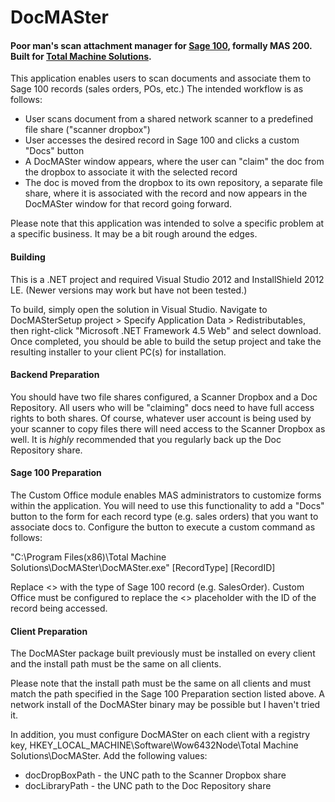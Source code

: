 # DocMASter
#### Poor man's scan attachment manager for [Sage 100](http://www.sage.com/us/erp/sage-100), formally MAS 200. Built for [Total Machine Solutions](http://totalmachinesolutions.com).
This application enables users to scan documents and associate them to Sage 100 records (sales orders, POs, etc.) The intended workflow is as follows:

* User scans document from a shared network scanner to a predefined file share ("scanner dropbox")
* User accesses the desired record in Sage 100 and clicks a custom "Docs" button
* A DocMASter window appears, where the user can "claim" the doc from the dropbox to associate it with the selected record
* The doc is moved from the dropbox to its own repository, a separate file share, where it is associated with the record and now appears in the DocMASter window for that record going forward.

Please note that this application was intended to solve a specific problem at a specific business. It may be a bit rough around the edges.

#### Building
This is a .NET project and required Visual Studio 2012 and InstallShield 2012 LE. (Newer versions may work but have not been tested.)

To build, simply open the solution in Visual Studio. Navigate to DocMASterSetup project > Specify Application Data > Redistributables, then right-click "Microsoft .NET Framework 4.5 Web" and select download. Once completed, you should be able to build the setup project and take the resulting installer to your client PC(s) for installation.

#### Backend Preparation
You should have two file shares configured, a Scanner Dropbox and a Doc Repository. All users who will be "claiming" docs need to have full access rights to both shares. Of course, whatever user account is being used by your scanner to copy files there will need access to the Scanner Dropbox as well. It is *highly* recommended that you regularly back up the Doc Repository share.

#### Sage 100 Preparation
The Custom Office module enables MAS administrators to customize forms within the application. You will need to use this functionality to add a "Docs" button to the form for each record type (e.g. sales orders) that you want to associate docs to. Configure the button to execute a custom command as follows:

"C:\Program Files(x86)\Total Machine Solutions\DocMASter\DocMASter.exe" [RecordType] [RecordID]

Replace <<RecordType>> with the type of Sage 100 record (e.g. SalesOrder). Custom Office must be configured to replace the <<RecordID>> placeholder with the ID of the record being accessed.

#### Client Preparation
The DocMASter package built previously must be installed on every client and the install path must be the same on all clients.

Please note that the install path must be the same on all clients and must match the path specified in the Sage 100 Preparation section listed above. A network install of the DocMASter binary may be possible but I haven't tried it.

In addition, you must configure DocMASter on each client with a registry key, HKEY_LOCAL_MACHINE\Software\Wow6432Node\Total Machine Solutions\DocMASter. Add the following values:
* docDropBoxPath - the UNC path to the Scanner Dropbox share
* docLibraryPath - the UNC path to the Doc Repository share
